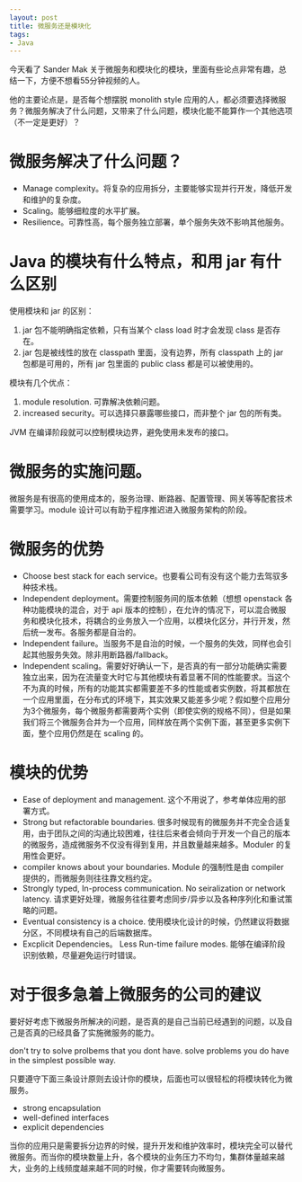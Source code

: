 ```yaml
---
layout: post
title: 微服务还是模块化
tags:
- Java
---
```


今天看了 Sander Mak 关于微服务和模块化的模块，里面有些论点非常有趣，总结一下，方便不想看55分钟视频的人。

他的主要论点是，是否每个想摆脱 monolith style 应用的人，都必须要选择微服务？微服务解决了什么问题，又带来了什么问题，模块化能不能算作一个其他选项（不一定是更好）？


<a id="orgcb8ccd4"></a>

# 微服务解决了什么问题？

-   Manage complexity。将复杂的应用拆分，主要能够实现并行开发，降低开发和维护的复杂度。
-   Scaling。能够细粒度的水平扩展。
-   Resilience。可靠性高，每个服务独立部署，单个服务失效不影响其他服务。


<a id="org452b136"></a>

# Java 的模块有什么特点，和用 jar 有什么区别

使用模块和 jar 的区别：

1.  jar 包不能明确指定依赖，只有当某个 class load 时才会发现 class 是否存在。
2.  jar 包是被线性的放在 classpath 里面，没有边界，所有 classpath 上的 jar 包都是可用的，所有 jar 包里面的 public class 都是可以被使用的。

模块有几个优点：

1.  module resolution. 可靠解决依赖问题。
2.  increased security。可以选择只暴露哪些接口，而非整个 jar 包的所有类。

JVM 在编译阶段就可以控制模块边界，避免使用未发布的接口。


<a id="org9d43fc6"></a>

# 微服务的实施问题。

微服务是有很高的使用成本的，服务治理、断路器、配置管理、网关等等配套技术需要学习。module 设计可以有助于程序推迟进入微服务架构的阶段。


<a id="org4ce224a"></a>

# 微服务的优势

-   Choose best stack for each service。也要看公司有没有这个能力去驾驭多种技术栈。
-   Independent deployment。需要控制服务间的版本依赖（想想 openstack 各种功能模块的混合，对于 api 版本的控制），在允许的情况下，可以混合微服务和模块化技术，将耦合的业务放入一个应用，以模块化区分，并行开发，然后统一发布。各服务都是自治的。
-   Independent failure。当服务不是自治的时候，一个服务的失效，同样也会引起其他服务失效。除非用断路器/fallback。
-   Independent scaling。需要好好确认一下，是否真的有一部分功能确实需要独立出来，因为在流量变大时它与其他模块有着显著不同的性能要求。当这个不为真的时候，所有的功能其实都需要差不多的性能或者实例数，将其都放在一个应用里面，在分布式的环境下，其实效果又能差多少呢？假如整个应用分为3个微服务，每个微服务都需要两个实例（即使实例的规格不同），但是如果我们将三个微服务合并为一个应用，同样放在两个实例下面，甚至更多实例下面，整个应用仍然是在 scaling 的。


<a id="orgf236762"></a>

# 模块的优势

-   Ease of deployment and management. 这个不用说了，参考单体应用的部署方式。
-   Strong but refactorable boundaries. 很多时候现有的微服务并不完全合适复用，由于团队之间的沟通比较困难，往往后来者会倾向于开发一个自己的版本的微服务，造成微服务不仅没有得到复用，并且数量越来越多。Moduler 的复用性会更好。
-   compiler knows about your boundaries. Module 的强制性是由 compiler 提供的，而微服务则往往靠文档约定。
-   Strongly typed, In-process communication. No seiralization or network latency. 请求更好处理，微服务往往要考虑同步/异步以及各种序列化和重试策略的问题。
-   Eventual consistency is a choice. 使用模块化设计的时候，仍然建议将数据分区，不同模块有自己的后端数据库。
-   Excplicit Dependencies。 Less Run-time failure modes. 能够在编译阶段识别依赖，尽量避免运行时错误。


<a id="org3a60a18"></a>

# 对于很多急着上微服务的公司的建议

要好好考虑下微服务所解决的问题，是否真的是自己当前已经遇到的问题，以及自己是否真的已经具备了实施微服务的能力。

don't try to solve prolbems that you dont have. solve problems you do have in the simplest possible way.

只要遵守下面三条设计原则去设计你的模块，后面也可以很轻松的将模块转化为微服务。

-   strong encapsulation
-   well-defined interfaces
-   explicit dependencies

当你的应用只是需要拆分边界的时候，提升开发和维护效率时，模块完全可以替代微服务。而当你的模块数量上升，各个模块的业务压力不均匀，集群体量越来越大，业务的上线频度越来越不同的时候，你才需要转向微服务。
